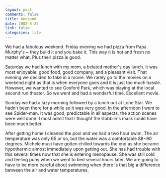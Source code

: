 ```yaml
--- 
layout: post
comments: false
title: Weekend
date: 2002-5-24
link: false
categories: life
---
```

We had a fabulous weekend. Friday evening we had pizza from Papa Murphy's  ~ they build it and you bake it. This way it is hot and fresh no matter what. Plus their pizza is good.

Saturday we had lunch with my mom, a belated mother's day lunch. It was most enjoyable: good food, good company, and a pleasant visit. That evening we decided to take in a movie. We rarely go to the movies on a weekend night as that is when everyone goes and it is just too much hassle. However, we wanted to see Gosford Park, which was playing at the local second run theater. So we went and had a wonderful time. Excellent movie.

Sunday we had a lazy morning followed by a lunch out at Lone Star. We hadn't been there for a while so it was very good. In the afternoon I went to see Spider-man. It was good, predictable in all aspects; the action scenes were well done. I must admit that I thought the Gobblin's mask could have been much better.

After getting home I cleaned the pool and we had a two hour swim. The air temperature was only 65 or so, but the water was a comfortable 88~90 degrees. Michele must have gotten chilled towards the end as she became hypothermic almost immediately upon getting out. She has had trouble with this several times now that she is entering menopause. She was still cold and feeling puny when we went to bed several hours later. We are going to have to be more careful about swimming when there is that big a difference between the air and water temperatures.

